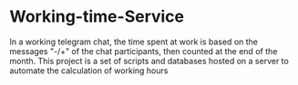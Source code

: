 # Working-time-Service
In a working telegram chat, the time spent at work is based on the messages "-/+" of the chat participants, then counted at the end of the month. This project is a set of scripts and databases hosted on a server to automate the calculation of working hours
